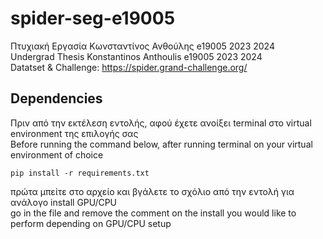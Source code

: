 # spider-seg-e19005
Πτυχιακή Εργασία Κωνσταντίνος Ανθούλης e19005 2023 2024 <br>
Undergrad Thesis Konstantinos Anthoulis e19005 2023 2024 <br> 
Datatset & Challenge: https://spider.grand-challenge.org/ <br>

## Dependencies
Πριν από την εκτέλεση εντολής, αφού έχετε ανοίξει terminal στο virtual environment της επιλογής σας <br>
Before running the command below, after running terminal on your virtual environment of choice <br>
```
pip install -r requirements.txt
```
πρώτα μπείτε στο αρχείο και βγάλετε το σχόλιο από την εντολή για ανάλογο install GPU/CPU <br>
go in the file and remove the comment on the install you would like to perform depending on GPU/CPU setup <br>


